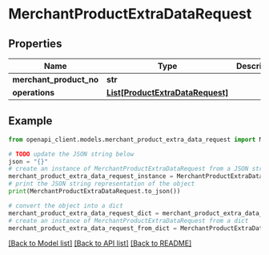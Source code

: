 # MerchantProductExtraDataRequest


## Properties

Name | Type | Description | Notes
------------ | ------------- | ------------- | -------------
**merchant_product_no** | **str** |  | 
**operations** | [**List[ProductExtraDataRequest]**](ProductExtraDataRequest.md) |  | 

## Example

```python
from openapi_client.models.merchant_product_extra_data_request import MerchantProductExtraDataRequest

# TODO update the JSON string below
json = "{}"
# create an instance of MerchantProductExtraDataRequest from a JSON string
merchant_product_extra_data_request_instance = MerchantProductExtraDataRequest.from_json(json)
# print the JSON string representation of the object
print(MerchantProductExtraDataRequest.to_json())

# convert the object into a dict
merchant_product_extra_data_request_dict = merchant_product_extra_data_request_instance.to_dict()
# create an instance of MerchantProductExtraDataRequest from a dict
merchant_product_extra_data_request_from_dict = MerchantProductExtraDataRequest.from_dict(merchant_product_extra_data_request_dict)
```
[[Back to Model list]](../README.md#documentation-for-models) [[Back to API list]](../README.md#documentation-for-api-endpoints) [[Back to README]](../README.md)


